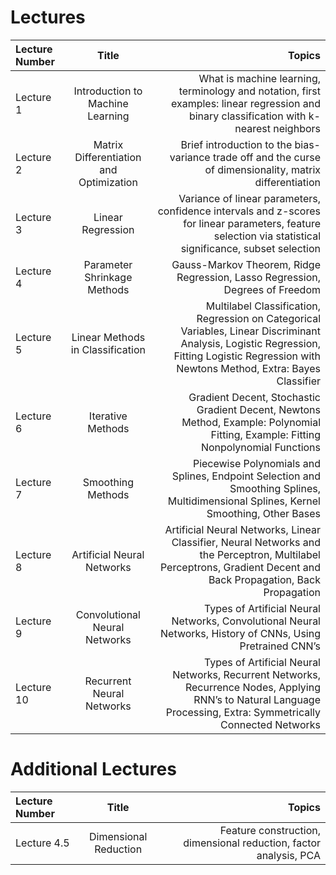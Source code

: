 # Lectures

| Lecture Number    | Title          | Topics |
| :---         |     :---:      |          ---: |
| Lecture 1    | Introduction to Machine Learning | What is machine learning, terminology and notation, first examples: linear regression and binary classification with k-nearest neighbors |
| Lecture 2    | Matrix Differentiation and Optimization    | Brief introduction to the bias-variance trade off and the curse of dimensionality, matrix differentiation   |
| Lecture 3    | Linear Regression    | Variance of linear parameters, confidence intervals and z-scores for linear parameters, feature selection via statistical significance, subset selection   |
| Lecture 4    | Parameter Shrinkage Methods | Gauss-Markov Theorem, Ridge Regression, Lasso Regression, Degrees of Freedom |
| Lecture 5    | Linear Methods in Classification | Multilabel Classification, Regression on Categorical Variables,	Linear Discriminant Analysis, Logistic Regression, Fitting Logistic Regression with Newtons Method, Extra: Bayes Classifier |
| Lecture 6    | Iterative Methods | Gradient Decent, Stochastic Gradient Decent, Newtons Method, Example: Polynomial Fitting, Example: Fitting Nonpolynomial Functions|
| Lecture 7    | Smoothing Methods | Piecewise Polynomials and Splines, Endpoint Selection and Smoothing Splines, Multidimensional Splines, Kernel Smoothing, Other Bases|
| Lecture 8    | Artificial Neural Networks | Artificial Neural Networks, Linear Classifier, Neural Networks and the Perceptron, Multilabel Perceptrons, Gradient Decent and Back Propagation, Back Propagation|
| Lecture 9    | Convolutional Neural Networks | Types of Artificial Neural Networks, Convolutional Neural Networks, History of CNNs, Using Pretrained CNN’s|
| Lecture 10   | Recurrent Neural Networks | Types of Artificial Neural Networks, Recurrent Networks, Recurrence Nodes, Applying RNN’s to Natural Language Processing, Extra: Symmetrically Connected Networks|

# Additional Lectures

| Lecture Number    | Title          | Topics |
| :---         |     :---:      |          ---: |
| Lecture 4.5    | Dimensional Reduction | Feature construction, dimensional reduction, factor analysis, PCA |
